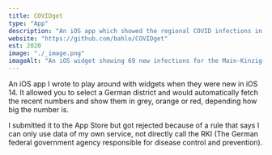 ```yaml
---
title: COVIDget
type: "App"
description: "An iOS app which showed the regional COVID infections in Germany."
website: "https://github.com/bahlo/COVIDget"
est: 2020
image: "./_image.png"
imageAlt: "An iOS widget showing 69 new infections for the Main-Kinzig-Kreis for the last 7 days per 100k population."
---
```


An iOS app I wrote to play around with widgets when they were new in iOS 14.
It allowed you to select a German district and would automatically fetch the 
recent numbers and show them in grey, orange or red, depending how big the 
number is.

I submitted it to the App Store but got rejected because of a rule that says
I can only use data of my own service, not directly call the RKI 
(The German federal government agency responsible for disease control and 
prevention).
